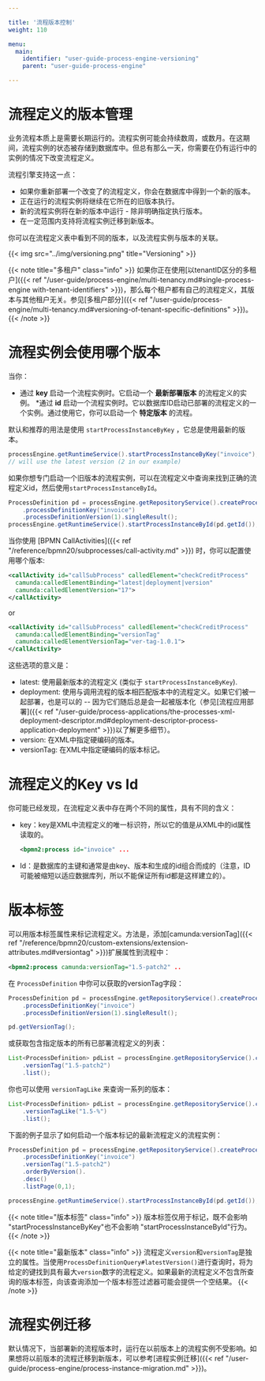 ```yaml
---

title: '流程版本控制'
weight: 110

menu:
  main:
    identifier: "user-guide-process-engine-versioning"
    parent: "user-guide-process-engine"

---
```



# 流程定义的版本管理

业务流程本质上是需要长期运行的。流程实例可能会持续数周，或数月。在这期间，流程实例的状态被存储到数据库中。但总有那么一天，你需要在仍有运行中的实例的情况下改变流程定义。

流程引擎支持这一点：

* 如果你重新部署一个改变了的流程定义，你会在数据库中得到一个新的版本。
* 正在运行的流程实例将继续在它所在的旧版本执行。
* 新的流程实例将在新的版本中运行 - 除非明确指定执行版本。
* 在一定范围内支持将流程实例迁移到新版本。

你可以在流程定义表中看到不同的版本，以及流程实例与版本的关联。

{{< img src="../img/versioning.png" title="Versioning" >}}

{{< note title="多租户" class="info" >}}
如果你正在使用[以tenantID区分的多租户]({{< ref "/user-guide/process-engine/multi-tenancy.md#single-process-engine with-tenant-identifiers" >}})，那么每个租户都有自己的流程定义，其版本与其他租户无关。参见[多租户部分]({{< ref "/user-guide/process-engine/multi-tenancy.md#versioning-of-tenant-specific-definitions" >}})。
{{< /note >}}


# 流程实例会使用哪个版本

当你：

* 通过 **key** 启动一个流程实例时。它启动一个 **最新部署版本** 的流程定义的实例。
 *通过 **id** 启动一个流程实例时。它以数据库ID启动已部署的流程定义的一个实例。通过使用它，你可以启动一个 **特定版本** 的流程。

默认和推荐的用法是使用 `startProcessInstanceByKey` ，它总是使用最新的版本。

```java
processEngine.getRuntimeService().startProcessInstanceByKey("invoice");
// will use the latest version (2 in our example)
```

如果你想专门启动一个旧版本的流程实例，可以在流程定义中查询来找到正确的流程定义id，然后使用`startProcessInstanceById`。

```java
ProcessDefinition pd = processEngine.getRepositoryService().createProcessDefinitionQuery()
    .processDefinitionKey("invoice")
    .processDefinitionVersion(1).singleResult();
processEngine.getRuntimeService().startProcessInstanceById(pd.getId());
```

当你使用 [BPMN CallActivities]({{< ref "/reference/bpmn20/subprocesses/call-activity.md" >}}) 时，你可以配置使用哪个版本:

```xml
<callActivity id="callSubProcess" calledElement="checkCreditProcess"
  camunda:calledElementBinding="latest|deployment|version"
  camunda:calledElementVersion="17">
</callActivity>
```
or
```xml
<callActivity id="callSubProcess" calledElement="checkCreditProcess"
  camunda:calledElementBinding="versionTag"
  camunda:calledElementVersionTag="ver-tag-1.0.1">
</callActivity>
```

这些选项的意义是：

* latest: 使用最新版本的流程定义 (类似于 `startProcessInstanceByKey`).
* deployment: 使用与调用流程的版本相匹配版本中的流程定义。如果它们被一起部署，也是可以的 -- 因为它们随后总是会一起被版本化（参见[流程应用部署]({{< ref "/user-guide/process-applications/the-processes-xml-deployment-descriptor.md#deployment-descriptor-process-application-deployment" >}})以了解更多细节）。
* version: 在XML中指定硬编码的版本。
* versionTag: 在XML中指定硬编码的版本标记。


# 流程定义的Key vs Id

你可能已经发现，在流程定义表中存在两个不同的属性，具有不同的含义：

* key：key是XML中流程定义的唯一标识符，所以它的值是从XML中的id属性读取的。

    ```xml
    <bpmn2:process id="invoice" ...
    ```

* Id：是数据库的主键和通常是由key、版本和生成的id组合而成的（注意，ID可能被缩短以适应数据库列，所以不能保证所有id都是这样建立的）。

# 版本标签

可以用版本标签属性来标记流程定义。方法是，添加[camunda:versionTag]({{< ref "/reference/bpmn20/custom-extensions/extension-attributes.md#versiontag" >}})扩展属性到流程中：

```xml
<bpmn2:process camunda:versionTag="1.5-patch2" ..
```

在 `ProcessDefinition` 中你可以获取的versionTag字段：

```java
ProcessDefinition pd = processEngine.getRepositoryService().createProcessDefinitionQuery()
    .processDefinitionKey("invoice")
    .processDefinitionVersion(1).singleResult();

pd.getVersionTag();
```

或获取包含指定版本的所有已部署流程定义的列表：

```java
List<ProcessDefinition> pdList = processEngine.getRepositoryService().createProcessDefinitionQuery()
    .versionTag("1.5-patch2")
    .list();

```

你也可以使用 `versionTagLike` 来查询一系列的版本：

```java
List<ProcessDefinition> pdList = processEngine.getRepositoryService().createProcessDefinitionQuery()
    .versionTagLike("1.5-%")
    .list();
```

下面的例子显示了如何启动一个版本标记的最新流程定义的流程实例：

```java
ProcessDefinition pd = processEngine.getRepositoryService().createProcessDefinitionQuery()
    .processDefinitionKey("invoice")
    .versionTag("1.5-patch2")
    .orderByVersion().
    .desc()
    .listPage(0,1);

processEngine.getRuntimeService().startProcessInstanceById(pd.getId());
```

{{< note title="版本标签" class="info" >}}
版本标签仅用于标记，既不会影响 "startProcessInstanceByKey"也不会影响 "startProcessInstanceById"行为。
{{< /note >}}

{{< note title="最新版本" class="info" >}}
流程定义`version`和`versionTag`是独立的属性。当使用`ProcessDefinitionQuery#latestVersion()`进行查询时，将为给定的键找到具有最大`version`数字的流程定义。如果最新的流程定义不包含所查询的版本标签，向该查询添加一个版本标签过滤器可能会提供一个空结果。
{{< /note >}}

# 流程实例迁移

默认情况下，当部署新的流程版本时，运行在以前版本上的流程实例不受影响。如果想将以前版本的流程迁移到新版本，可以参考[进程实例迁移]({{< ref "/user-guide/process-engine/process-instance-migration.md" >}})。
